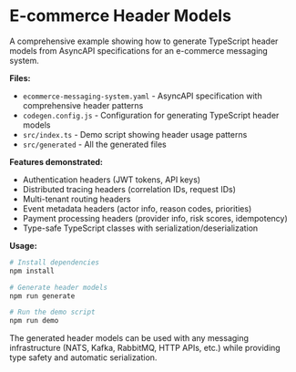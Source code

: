 # E-commerce Header Models
A comprehensive example showing how to generate TypeScript header models from AsyncAPI specifications for an e-commerce messaging system.

**Files:**
- `ecommerce-messaging-system.yaml` - AsyncAPI specification with comprehensive header patterns
- `codegen.config.js` - Configuration for generating TypeScript header models
- `src/index.ts` - Demo script showing header usage patterns
- `src/generated` - All the generated files

**Features demonstrated:**
- Authentication headers (JWT tokens, API keys)
- Distributed tracing headers (correlation IDs, request IDs)
- Multi-tenant routing headers
- Event metadata headers (actor info, reason codes, priorities)
- Payment processing headers (provider info, risk scores, idempotency)
- Type-safe TypeScript classes with serialization/deserialization

**Usage:**
```bash
# Install dependencies
npm install

# Generate header models
npm run generate

# Run the demo script
npm run demo
```

The generated header models can be used with any messaging infrastructure (NATS, Kafka, RabbitMQ, HTTP APIs, etc.) while providing type safety and automatic serialization.
